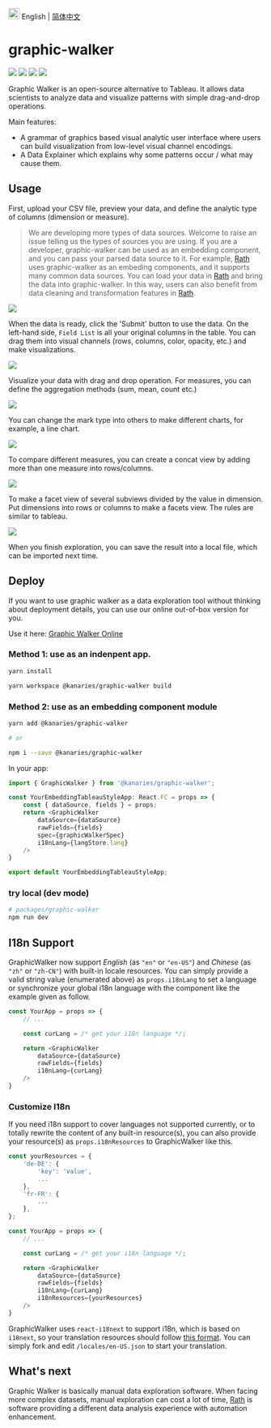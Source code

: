 <img src="https://ch-resources.oss-cn-shanghai.aliyuncs.com/images/lang-icons/icon128px.png" width="22px" /> English | [简体中文](./README.zh-CN.md)

# graphic-walker
![](https://img.shields.io/github/license/kanaries/graphic-walker)
![](https://img.shields.io/npm/v/@kanaries/graphic-walker)
![](https://img.shields.io/github/workflow/status/kanaries/graphic-walker/Auto%20Build)
![](https://img.shields.io/twitter/follow/kanaries_data?style=social)

Graphic Walker is an open-source alternative to Tableau. It allows data scientists to analyze data and visualize patterns with simple drag-and-drop operations.

Main features:

+ A grammar of graphics based visual analytic user interface where users can build visualization from low-level visual channel encodings. 
+ A Data Explainer which explains why some patterns occur / what may cause them.

## Usage

First, upload your CSV file, preview your data, and define the analytic type of columns (dimension or measure).

> We are developing more types of data sources. Welcome to raise an issue telling us the types of sources you are using. If you are a developer, graphic-walker can be used as an embedding component, and you can pass your parsed data source to it. For example, [Rath](https://github.com/Kanaries/Rath) uses graphic-walker as an embeding components, and it supports many common data sources. You can load your data in [Rath](https://github.com/Kanaries/Rath)  and bring the data into graphic-walker. In this way, users can also benefit from data cleaning and transformation features in [Rath](https://github.com/Kanaries/Rath).

![](https://foghorn-assets.oss-cn-hangzhou.aliyuncs.com/graphic-walker/doc_images/upload_data.png)

When the data is ready, click the 'Submit' button to use the data. On the left-hand side, `Field List` is all your original columns in the table. You can drag them into visual channels (rows, columns, color, opacity, etc.) and make visualizations.

![](https://foghorn-assets.oss-cn-hangzhou.aliyuncs.com/graphic-walker/doc_images/after_load_data.png)


Visualize your data with drag and drop operation. For measures, you can define the aggregation methods (sum, mean, count etc.)

![](https://foghorn-assets.oss-cn-hangzhou.aliyuncs.com/graphic-walker/doc_images/vis-barchart-01.png)


You can change the mark type into others to make different charts, for example, a line chart.

![](https://foghorn-assets.oss-cn-hangzhou.aliyuncs.com/graphic-walker/doc_images/vis-line-02.png)


To compare different measures, you can create a concat view by adding more than one measure into rows/columns.

![](https://foghorn-assets.oss-cn-hangzhou.aliyuncs.com/graphic-walker/doc_images/vis-area-01.png)

To make a facet view of several subviews divided by the value in dimension. Put dimensions into rows or columns to make a facets view. The rules are similar to tableau.

![](https://foghorn-assets.oss-cn-hangzhou.aliyuncs.com/graphic-walker/doc_images/vis-scatter-01.png)

When you finish exploration, you can save the result into a local file, which can be imported next time.

## Deploy

If you want to use graphic walker as a data exploration tool without thinking about deployment details, you can use our online out-of-box version for you.

Use it here: [Graphic Walker Online](https://graphic-walker.kanaries.net)

### Method 1: use as an indenpent app.
```bash
yarn install

yarn workspace @kanaries/graphic-walker build
```

### Method 2: use as an embedding component module
```bash
yarn add @kanaries/graphic-walker

# or

npm i --save @kanaries/graphic-walker
```

In your app:
```typescript
import { GraphicWalker } from '@kanaries/graphic-walker';

const YourEmbeddingTableauStyleApp: React.FC = props => {
    const { dataSource, fields } = props;
    return <GraphicWalker
        dataSource={dataSource}
        rawFields={fields}
        spec={graphicWalkerSpec}
        i18nLang={langStore.lang}
    />
}

export default YourEmbeddingTableauStyleApp;
```

### try local (dev mode)
```bash
# packages/graphic-walker
npm run dev
```


## I18n Support

GraphicWalker now support _English_ (as `"en"` or `"en-US"`) and _Chinese_ (as `"zh"` or `"zh-CN"`) with built-in locale resources. You can simply provide a valid string value (enumerated above) as `props.i18nLang` to set a language or synchronize your global i18n language with the component like the example given as follow.

```typescript
const YourApp = props => {
    // ...

    const curLang = /* get your i18n language */;

    return <GraphicWalker
        dataSource={dataSource}
        rawFields={fields}
        i18nLang={curLang}
    />
}
```

### Customize I18n

If you need i18n support to cover languages not supported currently, or to totally rewrite the content of any built-in resource(s), you can also provide your resource(s) as `props.i18nResources` to GraphicWalker like this.

```typescript
const yourResources = {
    'de-DE': {
        'key': 'value',
        ...
    },
    'fr-FR': {
        ...
    },
};

const YourApp = props => {
    // ...

    const curLang = /* get your i18n language */;

    return <GraphicWalker
        dataSource={dataSource}
        rawFields={fields}
        i18nLang={curLang}
        i18nResources={yourResources}
    />
}
```

GraphicWalker uses `react-i18next` to support i18n, which is based on `i18next`, so your translation resources should follow [this format](https://www.i18next.com/misc/json-format). You can simply fork and edit `/locales/en-US.json` to start your translation.

## What's next

Graphic Walker is basically manual data exploration software. When facing more complex datasets, manual exploration can cost a lot of time, [Rath](https://github.com/Kanaries/Rath) is software providing a different data analysis experience with automation enhancement.
